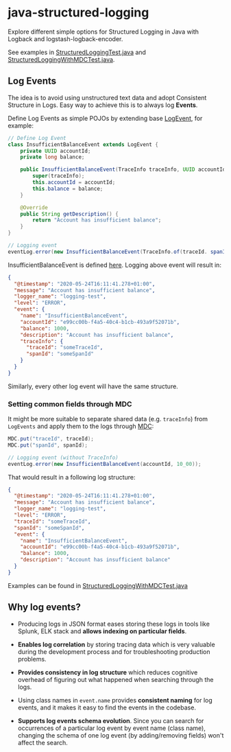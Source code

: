 # java-structured-logging

Explore different simple options for Structured Logging in Java with Logback and logstash-logback-encoder.

See examples in [StructuredLoggingTest.java](/src/test/java/tech/nejckorasa/logging/StructuredLoggingTest.java) and [StructuredLoggingWithMDCTest.java](src/test/java/tech/nejckorasa/logging/StructuredLoggingWithMDCTest.java).

## Log Events

The idea is to avoid using unstructured text data and adopt Consistent Structure in Logs. Easy way to achieve this is to always log **Events**.

Define Log Events as simple POJOs by extending base [LogEvent](/src/main/java/tech/nejckorasa/logging/LogEvent.java), for example:

```java
// Define Log Event
class InsufficientBalanceEvent extends LogEvent {
    private UUID accountId;
    private long balance;

    public InsufficientBalanceEvent(TraceInfo traceInfo, UUID accountId, long balance) {
        super(traceInfo);
        this.accountId = accountId;
        this.balance = balance;
    }

    @Override
    public String getDescription() {
        return "Account has insufficient balance";
    }
}
```

```java
// Logging event
eventLog.error(new InsufficientBalanceEvent(TraceInfo.of(traceId. spanId), accountId, 10_00));
```
InsufficientBalanceEvent is defined [here](/src/main/java/tech/nejckorasa/logging/events/InsufficientBalanceEvent.java). Logging above event will result in:

```json
{
  "@timestamp": "2020-05-24T16:11:41.278+01:00",
  "message": "Account has insufficient balance",
  "logger_name": "logging-test",
  "level": "ERROR",
  "event": {
    "name": "InsufficientBalanceEvent",
    "accountId": "e99cc00b-f4a5-40c4-b1cb-493a9f52071b",
    "balance": 1000,
    "description": "Account has insufficient balance",
    "traceInfo": {
      "traceId": "someTraceId",
      "spanId": "someSpanId"
    }
  }
}
```
Similarly, every other log event will have the same structure.

### Setting common fields through MDC

It might be more suitable to separate shared data (e.g. `traceInfo`) from `LogEvents` and apply them to the logs through [MDC](http://www.slf4j.org/api/org/slf4j/MDC.html):

```java
MDC.put("traceId", traceId);
MDC.put("spanId", spanId);
```

```java
// Logging event (without TraceInfo)
eventLog.error(new InsufficientBalanceEvent(accountId, 10_00));
```
That would result in a following log structure:

```json
{
  "@timestamp": "2020-05-24T16:11:41.278+01:00",
  "message": "Account has insufficient balance",
  "logger_name": "logging-test",
  "level": "ERROR",
  "traceId": "someTraceId",
  "spanId": "someSpanId",
  "event": {
    "name": "InsufficientBalanceEvent",
    "accountId": "e99cc00b-f4a5-40c4-b1cb-493a9f52071b",
    "balance": 1000,
    "description": "Account has insufficient balance"
  }
}
```

Examples can be found in [StructuredLoggingWithMDCTest.java](src/test/java/tech/nejckorasa/logging/StructuredLoggingWithMDCTest.java)


## Why log events?

- Producing logs in JSON format eases storing these logs in tools like Splunk, ELK stack and **allows indexing on particular fields**.

- **Enables log correlation** by storing tracing data which is very valuable during the development process and for troubleshooting production problems. 

- **Provides consistency in log structure** which reduces cognitive overhead of figuring out what happened when searching through the logs. 

- Using class names in `event.name` provides **consistent naming** for log events, and it makes it easy to find the events in the codebase.

- **Supports log events schema evolution**. Since you can search for occurrences of a particular log event by event name (class name), changing the schema of one log event (by adding/removing fields) won't affect the search.
